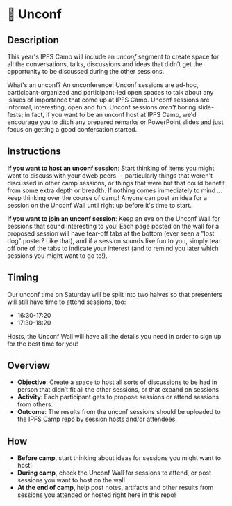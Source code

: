 # 🧩 Unconf

## Description

This year's IPFS Camp will include an _unconf_ segment to create space for all the conversations, talks, discussions and ideas that didn’t get the opportunity to be discussed during the other sessions.

What's an unconf? An unconference! Unconf sessions are ad-hoc, participant-organized and participant-led open spaces to talk about any issues of importance that come up at IPFS Camp. Unconf sessions are informal, interesting, open and fun. Unconf sessions _aren't_ boring slide-fests; in fact, if you want to be an unconf host at IPFS Camp, we'd encourage you to ditch any prepared remarks or PowerPoint slides and just focus on getting a good confersation started.

## Instructions

**If you want to host an unconf session**: Start thinking of items you might want to discuss with your dweb peers -- particularly things that weren't discussed in other camp sessions, or things that were but that could benefit from some extra depth or breadth. If nothing comes immediately to mind ... keep thinking over the course of camp! Anyone can post an idea for a session on the Unconf Wall until right up before it's time to start.

**If you want to join an unconf session**: Keep an eye on the Unconf Wall for sessions that sound interesting to you! Each page posted on the wall for a proposed session will have tear-off tabs at the bottom (ever seen a "lost dog" poster? Like that), and if a session sounds like fun to you, simply tear off one of the tabs to indicate your interest (and to remind you later which sessions you might want to go to!).

## Timing

Our unconf time on Saturday will be split into two halves so that presenters will still have time to attend sessions, too:
- 16:30-17:20
- 17:30-18:20

Hosts, the Unconf Wall will have all the details you need in order to sign up for the best time for you!

## Overview

- **Objective**: Create a space to host all sorts of discussions to be had in person that didn’t fit all the other sessions, or that expand on sessions
- **Activity**: Each participant gets to propose sessions or attend sessions from others.
- **Outcome**: The results from the unconf sessions should be uploaded to the IPFS Camp repo by session hosts and/or attendees.

## How

- **Before camp**, start thinking about ideas for sessions you might want to host!
- **During camp**, check the Unconf Wall for sessions to attend, or post sessions you want to host on the wall
- **At the end of camp**, help post notes, artifacts and other results from sessions you attended or hosted right here in this repo!
